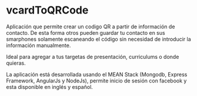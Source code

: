 # vcardToQRCode

Aplicaci&oacute;n que permite crear un codigo QR a partir de informaci&oacute;n de contacto. De esta forma 
otros pueden guardar tu contacto en sus smarphones solamente escaneando el c&oacute;digo sin necesidad de introducir la 
informaci&oacute;n manualmente.

Ideal para agregar a tus targetas de presentaci&oacute;n, curriculums o donde quieras.

La aplicaci&oacute;n est&aacute; desarrollada usando el MEAN Stack (Mongodb, Express Framework, AngularJs y NodeJs), permite inicio de sesi&oacute;n con facebook y esta disponible en ingl&eacute;s y espa&ntilde;ol.
